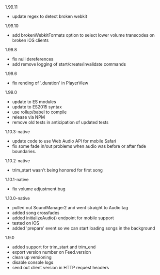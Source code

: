 1.99.11
  - update regex to detect broken webkit

1.99.10
  - add brokenWebkitFormats option to select lower volume transcodes
    on broken iOS clients

1.99.8
  - fix null dereferences
  - add remove logging of start/create/invalidate commands

1.99.6
  - fix rending of '.duration' in PlayerView

1.99.0
  - update to ES modules
  - update to ES2015 syntax
  - use rollup/babel to compile
  - release via NPM
  - remove old tests in anticipation of updated tests

1.10.3-native
  - update code to use Web Audio API for mobile Safari
  - fix some fade in/out problems when audio was before or after
    fade boundaries.

1.10.2-native
  - trim_start wasn't being honored for first song

1.10.1-native
  - fix volume adjustment bug

1.10.0-native
  - pulled out SoundManager2 and went straight to Audio tag
  - added song crossfades
  - added initializeAudio() endpoint for mobile support
  - tested on iOS
  - added 'prepare' event so we can start loading songs in
    the background

1.9.0
  - added support for trim_start and trim_end
  - export version number on Feed.version
  - clean up versioning
  - disable console logs
  - send out client version in HTTP request headers

